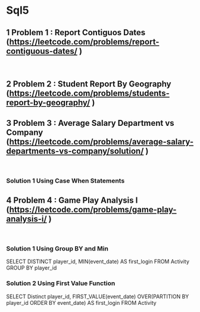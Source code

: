 # Sql5

## 1 Problem 1 : Report Contiguos Dates		(https://leetcode.com/problems/report-contiguous-dates/ )
<br>

### 

## 2 Problem 2 : Student Report By Geography		(https://leetcode.com/problems/students-report-by-geography/ )

## 3 Problem 3 : Average Salary Department vs Company		(https://leetcode.com/problems/average-salary-departments-vs-company/solution/ )
<br>

### Solution 1 Using Case When Statements


## 4 Problem 4 : Game Play Analysis I		(https://leetcode.com/problems/game-play-analysis-i/ )
<br>

### Solution 1 Using Group BY and Min
SELECT DISTINCT player_id, MIN(event_date) AS first_login
FROM Activity
GROUP BY player_id
<br>
### Solution 2 Using First Value Function
SELECT Distinct player_id, FIRST_VALUE(event_date) OVER(PARTITION BY player_id ORDER BY event_date) AS first_login
FROM Activity
